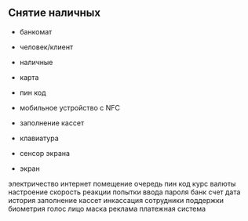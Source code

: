 ## Снятие наличных

* банкомат
* человек/клиент


* наличные
* карта
* пин код
* мобильное устройство с NFC
* заполнение кассет


* клавиатура
* сенсор экрана
* экран


электричество
интернет
помещение
очередь
пин код
курс валюты
настроение
скорость реакции
попытки ввода пароля
банк
счет
дата
история
заполнение кассет
инкассация
сотрудники поддержки
биометрия
голос
лицо
маска
реклама
платежная система